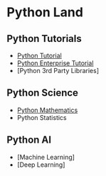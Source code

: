# Python Land

## Python Tutorials
- [Python Tutorial]()
- [Python Enterprise Tutorial]()
- [Python 3rd Party Libraries]

## Python Science
- [Python Mathematics]()
- Python Statistics

## Python AI
- [Machine Learning]
- [Deep Learning]
